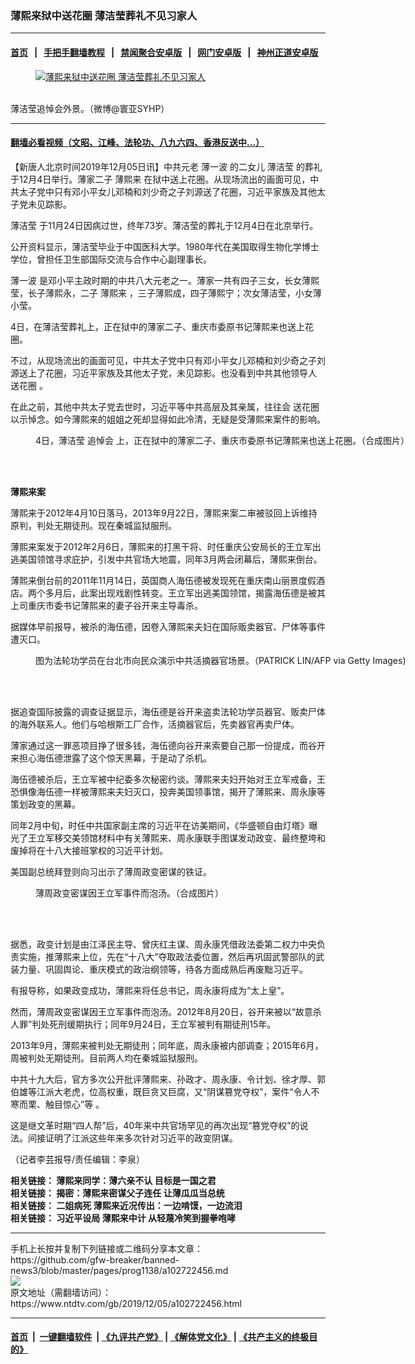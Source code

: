 ### 薄熙来狱中送花圈 薄洁莹葬礼不见习家人
------------------------

#### [首页](https://github.com/gfw-breaker/banned-news3/blob/master/README.md) &nbsp;&nbsp;|&nbsp;&nbsp; [手把手翻墙教程](https://github.com/gfw-breaker/guides/wiki) &nbsp;&nbsp;|&nbsp;&nbsp; [禁闻聚合安卓版](https://github.com/gfw-breaker/bn-android) &nbsp;&nbsp;|&nbsp;&nbsp; [网门安卓版](https://github.com/oGate2/oGate) &nbsp;&nbsp;|&nbsp;&nbsp; [神州正道安卓版](https://github.com/SzzdOgate/update) 



<div><div class="featured_image">
 <a href="https://i.ntdtv.com/assets/uploads/2019/12/122.jpg" target="_blank">
  <figure>
   <img alt="薄熙来狱中送花圈 薄洁莹葬礼不见习家人" src="https://i.ntdtv.com/assets/uploads/2019/12/122-800x450.jpg"/>
  </figure><br/>
 </a>
 <span class="caption">
  薄洁莹追悼会外景。（微博@寰亚SYHP）
 </span>
</div>
</div><hr/>

#### [翻墙必看视频（文昭、江峰、法轮功、八九六四、香港反送中...）](https://github.com/gfw-breaker/banned-news3/blob/master/pages/links.md)

<div><div class="post_content" itemprop="articleBody">
 <p>
  【新唐人北京时间2019年12月05日讯】中共元老
  <ok href="https://www.ntdtv.com/gb/薄一波.htm">
   薄一波
  </ok>
  的二女儿
  <ok href="https://www.ntdtv.com/gb/薄洁莹.htm">
   薄洁莹
  </ok>
  的葬礼于12月4日举行。薄家二子
  <ok href="https://www.ntdtv.com/gb/薄熙来.htm">
   薄熙来
  </ok>
  在狱中送上花圈。从现场流出的画面可见，中共太子党中只有邓小平女儿邓楠和刘少奇之子刘源送了花圈，习近平家族及其他太子党未见踪影。
 </p>
 <p>
  <ok href="https://www.ntdtv.com/gb/薄洁莹.htm">
   薄洁莹
  </ok>
  于11月24日因病过世，终年73岁。薄洁莹的葬礼于12月4日在北京举行。
 </p>
 <p>
  公开资料显示，薄洁莹毕业于中国医科大学。1980年代在美国取得生物化学博士学位，曾担任卫生部国际交流与合作中心副理事长。
 </p>
 <p>
  <ok href="https://www.ntdtv.com/gb/薄一波.htm">
   薄一波
  </ok>
  是邓小平主政时期的中共八大元老之一。薄家一共有四子三女，长女薄熙莹，长子薄熙永，二子
  <ok href="https://www.ntdtv.com/gb/薄熙来.htm">
   薄熙来
  </ok>
  ，三子薄熙成，四子薄熙宁；次女薄洁莹，小女薄小莹。
 </p>
 <p>
  4日，在薄洁莹葬礼上，正在狱中的薄家二子、重庆市委原书记薄熙来也送上花圈。
 </p>
 <p>
  不过，从现场流出的画面可见，中共太子党中只有邓小平女儿邓楠和刘少奇之子刘源送上了花圈，习近平家族及其他太子党，未见踪影。也没看到中共其他领导人
  <ok href="https://www.ntdtv.com/gb/送花圈.htm">
   送花圈
  </ok>
  。
 </p>
 <p>
  在此之前，其他中共太子党去世时，习近平等中共高层及其亲属，往往会
  <ok href="https://www.ntdtv.com/gb/送花圈.htm">
   送花圈
  </ok>
  以示悼念。如今薄熙来的姐姐之死却显得如此冷清，无疑是受薄熙来案件的影响。
 </p>
 <figure class="wp-caption alignnone" id="attachment_102722463" style="width: 600px">
  <ok href="https://i.ntdtv.com/assets/uploads/2019/12/b406e2fb880c5fecbbfe7e71d6efc5bc.jpg">
   <img alt="" class="size-medium wp-image-102722463" src="https://i.ntdtv.com/assets/uploads/2019/12/b406e2fb880c5fecbbfe7e71d6efc5bc-600x225.jpg"/>
  </ok>
  <br/><figcaption class="wp-caption-text">
   4日，薄洁莹
   <ok href="https://www.ntdtv.com/gb/追悼会.htm">
    追悼会
   </ok>
   上，正在狱中的薄家二子、重庆市委原书记薄熙来也送上花圈。（合成图片）
  </figcaption><br/>
 </figure><br/>
 <p>
  <strong>
   薄熙来案
  </strong>
 </p>
 <p>
  薄熙来于2012年4月10日落马，2013年9月22日，薄熙来案二审被驳回上诉维持原判，判处无期徒刑。现在秦城监狱服刑。
 </p>
 <p>
  薄熙来案发于2012年2月6日，薄熙来的打黑干将、时任重庆公安局长的王立军出逃美国领馆寻求庇护，引发中共官场大地震，同年3月两会闭幕后，薄熙来倒台。
 </p>
 <p>
  薄熙来倒台前的2011年11月14日，英国商人海伍德被发现死在重庆南山丽景度假酒店。两个多月后，此案出现戏剧性转变。王立军出逃美国领馆，揭露海伍德是被其上司重庆市委书记薄熙来的妻子谷开来主导毒杀。
 </p>
 <p>
  据媒体早前报导，被杀的海伍德，因卷入薄熙来夫妇在国际贩卖器官、尸体等事件遭灭口。
 </p>
 <figure class="wp-caption alignnone" id="attachment_102721587" style="width: 600px">
  <ok href="https://i.ntdtv.com/assets/uploads/2019/12/GettyImages-57403014.jpg">
   <img alt="" class="size-medium wp-image-102721587" src="https://i.ntdtv.com/assets/uploads/2019/12/GettyImages-57403014-600x384.jpg"/>
  </ok>
  <br/><figcaption class="wp-caption-text">
   图为法轮功学员在台北市向民众演示中共活摘器官场景。（PATRICK LIN/AFP via Getty Images)
  </figcaption><br/>
 </figure><br/>
 <p>
  据追查国际披露的调查证据显示，海伍德是谷开来盗卖法轮功学员器官、贩卖尸体的海外联系人。他们与哈根斯工厂合作，活摘器官后，先卖器官再卖尸体。
 </p>
 <p>
  薄家通过这一罪恶项目挣了很多钱，海伍德向谷开来索要自己那一份提成，而谷开来担心海伍德泄露了这个惊天黑幕，于是动了杀机。
 </p>
 <p>
  海伍德被杀后，王立军被中纪委多次秘密约谈。薄熙来夫妇开始对王立军戒备，王恐惧像海伍德一样被薄熙来夫妇灭口，投奔美国领事馆，揭开了薄熙来、周永康等策划政变的黑幕。
 </p>
 <p>
  同年2月中旬，时任中共国家副主席的习近平在访美期间，《华盛顿自由灯塔》曝光了王立军移交美领馆材料中有关薄熙来、周永康联手图谋发动政变、最终整垮和废掉将在十八大接班掌权的习近平计划。
 </p>
 <p>
  美国副总统拜登则向习出示了薄周政变密谋的铁证。
 </p>
 <figure class="wp-caption alignnone" id="attachment_102690172" style="width: 600px">
  <ok href="https://i.ntdtv.com/assets/uploads/2019/10/p8675961a101904497.jpg">
   <img alt="" class="size-medium wp-image-102690172" src="https://i.ntdtv.com/assets/uploads/2019/10/p8675961a101904497-600x337.jpg"/>
  </ok>
  <br/><figcaption class="wp-caption-text">
   薄周政变密谋因王立军事件而泡汤。（合成图片）
  </figcaption><br/>
 </figure><br/>
 <p>
  据悉，政变计划是由江泽民主导、曾庆红主谋、周永康凭借政法委第二权力中央负责实施，推薄熙来上位，先在“十八大”夺取政法委位置，然后再巩固武警部队的武装力量、巩固舆论、重庆模式的政治纲领等，待各方面成熟后再废黜习近平。
 </p>
 <p>
  有报导称，如果政变成功，薄熙来将任总书记，周永康将成为“太上皇”。
 </p>
 <p>
  然而，薄周政变密谋因王立军事件而泡汤。2012年8月20日，谷开来被以“故意杀人罪”判处死刑缓期执行；同年9月24日，王立军被判有期徒刑15年。
 </p>
 <p>
  2013年9月，薄熙来被判处无期徒刑；同年底，周永康被内部调查；2015年6月，周被判处无期徒刑。目前两人均在秦城监狱服刑。
 </p>
 <p>
  中共十九大后，官方多次公开批评薄熙来、孙政才、周永康、令计划、徐才厚、郭伯雄等江派大老虎，位高权重，既巨贪又巨腐，又“阴谋篡党夺权”，案件“令人不寒而栗、触目惊心”等 。
 </p>
 <p>
  这是继文革时期“四人帮”后，40年来中共官场罕见的再次出现“篡党夺权”的说法。间接证明了江派这些年来多次针对习近平的政变阴谋。
 </p>
 <p>
  （记者李芸报导/责任编辑：李泉）
 </p>
 <p>
  <strong>
   相关链接：
   <ok href="https://www.ntdtv.com/gb/2019/09/12/a102663073.html" rel="noopener" target="_blank">
    薄熙来同学：薄六亲不认 目标是一国之君
   </ok>
  </strong>
  <br/>
  <strong>
   相关链接：
   <ok href="https://www.ntdtv.com/gb/2019/03/07/a102527135.html" rel="noopener" target="_blank">
    揭密：薄熙来密谋父子连任 让薄瓜瓜当总统
   </ok>
  </strong>
  <br/>
  <strong>
   相关链接：
   <ok href="https://www.ntdtv.com/gb/2019/12/01/a102719606.html" rel="noopener" target="_blank">
    二姐病死 薄熙来近况传出：一边啃馍，一边流泪
   </ok>
  </strong>
  <br/>
  <strong>
   相关链接：
   <ok href="https://www.ntdtv.com/gb/2019/02/08/a102507343.html" rel="noopener" target="_blank">
    习近平设局 薄熙来中计 从轻蔑冷笑到握拳咆哮
   </ok>
  </strong>
 </p>
 <div class="single_ad">
 </div>
</div>
</div>
<hr/>
手机上长按并复制下列链接或二维码分享本文章：<br/>
https://github.com/gfw-breaker/banned-news3/blob/master/pages/prog1138/a102722456.md <br/>
<a href='https://github.com/gfw-breaker/banned-news3/blob/master/pages/prog1138/a102722456.md'><img src='https://github.com/gfw-breaker/banned-news3/blob/master/pages/prog1138/a102722456.md.png'/></a> <br/>
原文地址（需翻墙访问）：https://www.ntdtv.com/gb/2019/12/05/a102722456.html


------------------------
#### [首页](https://github.com/gfw-breaker/banned-news3/blob/master/README.md) &nbsp;|&nbsp; [一键翻墙软件](https://github.com/gfw-breaker/nogfw/blob/master/README.md) &nbsp;| [《九评共产党》](https://github.com/gfw-breaker/9ping.md/blob/master/README.md#九评之一评共产党是什么) | [《解体党文化》](https://github.com/gfw-breaker/jtdwh.md/blob/master/README.md) | [《共产主义的终极目的》](https://github.com/gfw-breaker/gczydzjmd.md/blob/master/README.md)


<img src='http://gfw-breaker.win/banned-news3/pages/prog1138/a102722456.md' width='0px' height='0px'/>